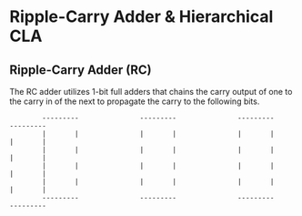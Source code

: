 # Ripple-Carry Adder & Hierarchical CLA

## Ripple-Carry Adder (RC)

The RC adder utilizes 1-bit full adders that chains the carry output of one to the carry in of the next to propagate the carry to the following bits.


      
            ---------               ---------               ---------               ---------         
            |       |               |       |               |       |               |       |
            |       |               |       |               |       |               |       |
            |       |               |       |               |       |               |       |
            |       |               |       |               |       |               |       |
            ---------               ---------               ---------               ---------
